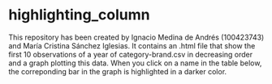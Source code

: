 # highlighting_column
This repository has been created by Ignacio Medina de Andrés (100423743) and María Cristina Sánchez Iglesias. It contains an .html file that show the first 10 observations of a year of category-brand.csv in decreasing order and a graph plotting this data. When you click on a name in the table below, the correponding bar in the graph is highlighted in a darker color.
